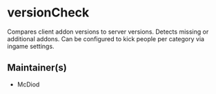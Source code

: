 # versionCheck
Compares client addon versions to server versions. Detects missing or additional addons. Can be configured to kick people per category via ingame settings.

## Maintainer(s)
* McDiod
